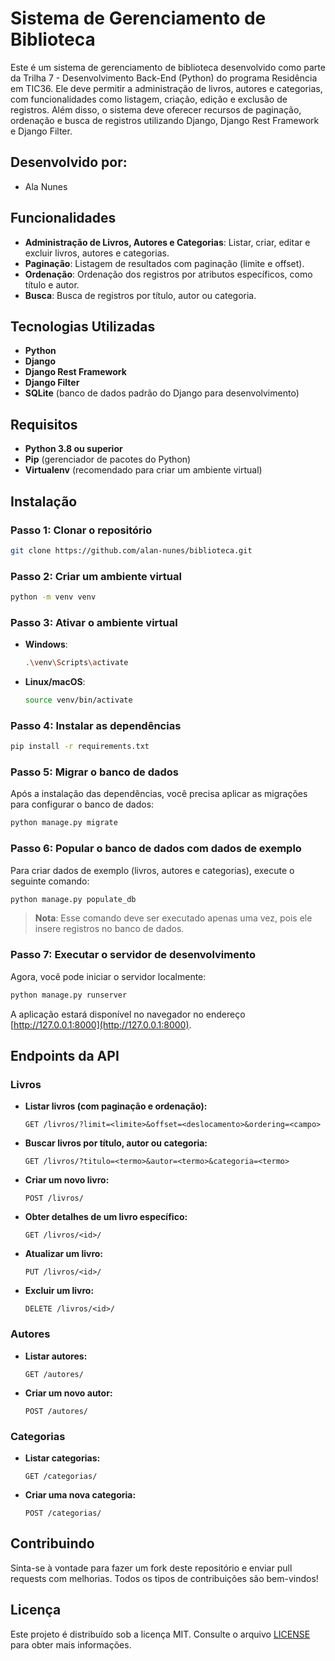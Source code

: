 # Sistema de Gerenciamento de Biblioteca

Este é um sistema de gerenciamento de biblioteca desenvolvido como parte da Trilha 7 - Desenvolvimento Back-End (Python) do programa Residência em TIC36. 
Ele deve permitir a administração de livros, autores e categorias, com funcionalidades como listagem, criação, edição e exclusão de registros. 
Além disso, o sistema deve oferecer recursos de paginação, ordenação e busca de registros utilizando Django, Django Rest Framework e Django Filter.

## Desenvolvido por:
- Ala Nunes

## Funcionalidades

- **Administração de Livros, Autores e Categorias**: Listar, criar, editar e excluir livros, autores e categorias.
- **Paginação**: Listagem de resultados com paginação (limite e offset).
- **Ordenação**: Ordenação dos registros por atributos específicos, como título e autor.
- **Busca**: Busca de registros por título, autor ou categoria.

## Tecnologias Utilizadas

- **Python**
- **Django**
- **Django Rest Framework**
- **Django Filter**
- **SQLite** (banco de dados padrão do Django para desenvolvimento)

## Requisitos

- **Python 3.8 ou superior**
- **Pip** (gerenciador de pacotes do Python)
- **Virtualenv** (recomendado para criar um ambiente virtual)

## Instalação

### Passo 1: Clonar o repositório

```bash
git clone https://github.com/alan-nunes/biblioteca.git
```

### Passo 2: Criar um ambiente virtual

```bash
python -m venv venv
```

### Passo 3: Ativar o ambiente virtual

- **Windows**:

  ```bash
  .\venv\Scripts\activate
  ```

- **Linux/macOS**:

  ```bash
  source venv/bin/activate
  ```

### Passo 4: Instalar as dependências

```bash
pip install -r requirements.txt
```

### Passo 5: Migrar o banco de dados

Após a instalação das dependências, você precisa aplicar as migrações para configurar o banco de dados:

```bash
python manage.py migrate
```

### Passo 6: Popular o banco de dados com dados de exemplo

Para criar dados de exemplo (livros, autores e categorias), execute o seguinte comando:

```bash
python manage.py populate_db
```

> **Nota**: Esse comando deve ser executado apenas uma vez, pois ele insere registros no banco de dados.

### Passo 7: Executar o servidor de desenvolvimento

Agora, você pode iniciar o servidor localmente:

```bash
python manage.py runserver
```

A aplicação estará disponível no navegador no endereço [http://127.0.0.1:8000](http://127.0.0.1:8000).

## Endpoints da API

### Livros

- **Listar livros (com paginação e ordenação):**
  ```
  GET /livros/?limit=<limite>&offset=<deslocamento>&ordering=<campo>
  ```

- **Buscar livros por título, autor ou categoria:**
  ```
  GET /livros/?titulo=<termo>&autor=<termo>&categoria=<termo>
  ```

- **Criar um novo livro:**
  ```
  POST /livros/
  ```

- **Obter detalhes de um livro específico:**
  ```
  GET /livros/<id>/
  ```

- **Atualizar um livro:**
  ```
  PUT /livros/<id>/
  ```

- **Excluir um livro:**
  ```
  DELETE /livros/<id>/
  ```

### Autores

- **Listar autores:**
  ```
  GET /autores/
  ```

- **Criar um novo autor:**
  ```
  POST /autores/
  ```

### Categorias

- **Listar categorias:**
  ```
  GET /categorias/
  ```

- **Criar uma nova categoria:**
  ```
  POST /categorias/
  ```

## Contribuindo

Sinta-se à vontade para fazer um fork deste repositório e enviar pull requests com melhorias. Todos os tipos de contribuições são bem-vindos!

## Licença

Este projeto é distribuído sob a licença MIT. Consulte o arquivo [LICENSE](LICENSE) para obter mais informações.
